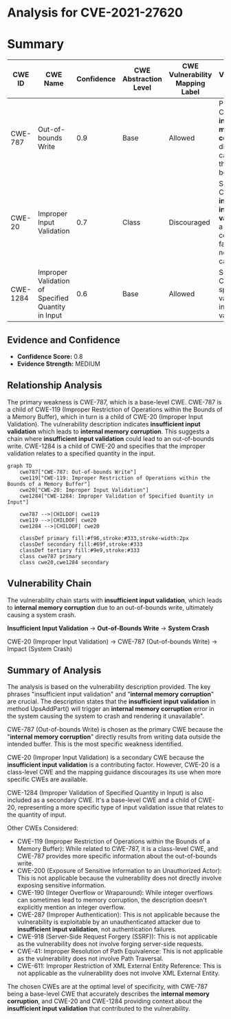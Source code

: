 # Analysis for CVE-2021-27620

# Summary
| CWE ID | CWE Name | Confidence | CWE Abstraction Level | CWE Vulnerability Mapping Label | CWE-Vulnerability Mapping Notes |
|---|---|---|---|---|---|
| CWE-787 | Out-of-bounds Write | 0.9 | Base | Allowed | Primary CWE. The **internal memory corruption** is directly caused by the out-of-bounds write |
| CWE-20 | Improper Input Validation | 0.7 | Class | Discouraged | Secondary CWE. The **insufficient input validation** is a contributing factor but not the direct cause. |
| CWE-1284 | Improper Validation of Specified Quantity in Input | 0.6 | Base | Allowed | Secondary CWE. A more specific variant of input validation |

## Evidence and Confidence

*   **Confidence Score:** 0.8
*   **Evidence Strength:** MEDIUM

## Relationship Analysis
The primary weakness is CWE-787, which is a base-level CWE. CWE-787 is a child of CWE-119 (Improper Restriction of Operations within the Bounds of a Memory Buffer), which in turn is a child of CWE-20 (Improper Input Validation). The vulnerability description indicates **insufficient input validation** which leads to **internal memory corruption**. This suggests a chain where **insufficient input validation** could lead to an out-of-bounds write. CWE-1284 is a child of CWE-20 and specifies that the improper validation relates to a specified quantity in the input.

```mermaid
graph TD
    cwe787["CWE-787: Out-of-bounds Write"]
    cwe119["CWE-119: Improper Restriction of Operations within the Bounds of a Memory Buffer"]
    cwe20["CWE-20: Improper Input Validation"]
    cwe1284["CWE-1284: Improper Validation of Specified Quantity in Input"]

    cwe787 -->|CHILDOF| cwe119
    cwe119 -->|CHILDOF| cwe20
    cwe1284 -->|CHILDOF| cwe20

    classDef primary fill:#f96,stroke:#333,stroke-width:2px
    classDef secondary fill:#69f,stroke:#333
    classDef tertiary fill:#9e9,stroke:#333
    class cwe787 primary
    class cwe20,cwe1284 secondary
```

## Vulnerability Chain
The vulnerability chain starts with **insufficient input validation**, which leads to **internal memory corruption** due to an out-of-bounds write, ultimately causing a system crash.

**Insufficient Input Validation** -> **Out-of-Bounds Write** -> **System Crash**

CWE-20 (Improper Input Validation) -> CWE-787 (Out-of-bounds Write) -> Impact (System Crash)

## Summary of Analysis
The analysis is based on the vulnerability description provided. The key phrases "insufficient input validation" and "**internal memory corruption**" are crucial. The description states that the **insufficient input validation** in method UpsAddPart() will trigger an **internal memory corruption** error in the system causing the system to crash and rendering it unavailable".

CWE-787 (Out-of-bounds Write) is chosen as the primary CWE because the "**internal memory corruption**" directly results from writing data outside the intended buffer. This is the most specific weakness identified.

CWE-20 (Improper Input Validation) is a secondary CWE because the **insufficient input validation** is a contributing factor. However, CWE-20 is a class-level CWE and the mapping guidance discourages its use when more specific CWEs are available.

CWE-1284 (Improper Validation of Specified Quantity in Input) is also included as a secondary CWE. It's a base-level CWE and a child of CWE-20, representing a more specific type of input validation issue that relates to the quantity of input.

Other CWEs Considered:

*   CWE-119 (Improper Restriction of Operations within the Bounds of a Memory Buffer): While related to CWE-787, it is a class-level CWE, and CWE-787 provides more specific information about the out-of-bounds write.
*   CWE-200 (Exposure of Sensitive Information to an Unauthorized Actor): This is not applicable because the vulnerability does not directly involve exposing sensitive information.
*   CWE-190 (Integer Overflow or Wraparound): While integer overflows can sometimes lead to memory corruption, the description doesn't explicitly mention an integer overflow.
*   CWE-287 (Improper Authentication): This is not applicable because the vulnerability is exploitable by an unauthenticated attacker due to **insufficient input validation**, not authentication failures.
*   CWE-918 (Server-Side Request Forgery (SSRF)): This is not applicable as the vulnerability does not involve forging server-side requests.
* CWE-41: Improper Resolution of Path Equivalence: This is not applicable as the vulnerability does not involve Path Traversal.
* CWE-611: Improper Restriction of XML External Entity Reference: This is not applicable as the vulnerability does not involve XML External Entity.

The chosen CWEs are at the optimal level of specificity, with CWE-787 being a base-level CWE that accurately describes the **internal memory corruption**, and CWE-20 and CWE-1284 providing context about the **insufficient input validation** that contributed to the vulnerability.
